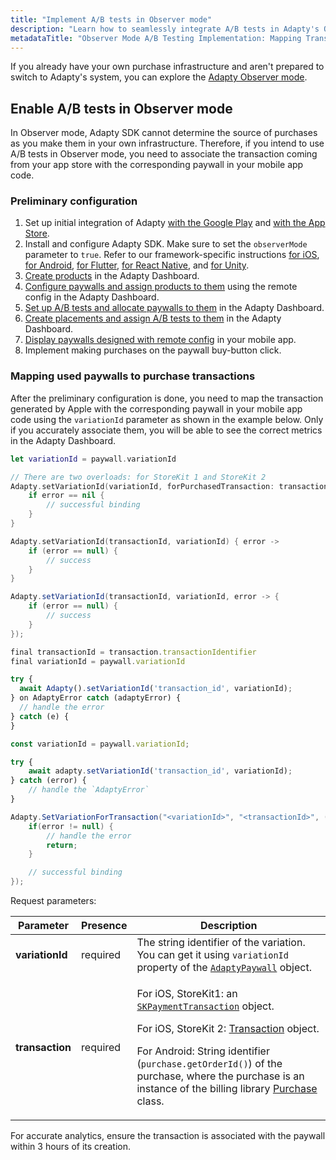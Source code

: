 ```yaml
---
title: "Implement A/B tests in Observer mode"
description: "Learn how to seamlessly integrate A/B tests in Adapty's Observer mode by mapping transactions to corresponding paywalls in your mobile app code. Explore efficient strategy for implementing A/B testing in Observer mode for optimized user experiences"
metadataTitle: "Observer Mode A/B Testing Implementation: Mapping Transactions to paywalls in Adapty"
---
```


If you already have your own purchase infrastructure and aren't prepared to switch to Adapty's system, you can explore the [Adapty Observer mode](observer-vs-full-mode).

## Enable A/B tests in Observer mode

In Observer mode, Adapty SDK cannot determine the source of purchases as you make them in your own infrastructure. Therefore, if you intend to use A/B tests in Observer mode, you need to associate the transaction coming from your app store with the corresponding paywall in your mobile app code.

### Preliminary configuration

1. Set up initial integration of Adapty [with the Google Play](initial-android) and [with the App Store](initial_ios). 
2. Install and configure Adapty SDK. Make sure to set the `observerMode` parameter to `true`. Refer to our framework-specific instructions [for iOS](sdk-installation-ios#configure-adapty-sdk), [for Android](adapty-sdk-installation-android#configure-adapty-sdk), [for Flutter](sdk-installation-flutter#configure-adapty-sdks-for-ios), [for React Native](sdk-installation-reactnative#configure-adapty-sdks), and [for Unity](sdk-installation-unity#initiate-adapty-unity-plugin-on-ios).
3. [Create products](create-product) in the Adapty Dashboard.
4. [Configure paywalls and assign products to them](create-paywall) using the remote config in the Adapty Dashboard.
5. [Set up A/B tests and allocate paywalls to them](ab-tests) in the Adapty Dashboard.
6. [Create placements and assign A/B tests to them](create-placement) in the Adapty Dashboard.
7. [Display paywalls designed with remote config](display-remote-config-paywalls) in your mobile app. 
8. Implement making purchases on the paywall buy-button click.

### Mapping used paywalls to purchase transactions

After the preliminary configuration is done, you need to map the transaction generated by Apple with the corresponding paywall in your mobile app code using the `variationId` parameter as shown in the example below. Only if you accurately associate them, you will be able to see the correct metrics in the Adapty Dashboard.

```swift
let variationId = paywall.variationId

// There are two overloads: for StoreKit 1 and StoreKit 2
Adapty.setVariationId(variationId, forPurchasedTransaction: transaction) { error in
    if error == nil {
        // successful binding
    }    
}
```
```kotlin
Adapty.setVariationId(transactionId, variationId) { error ->
    if (error == null) {
        // success
    }
}
```
```java
Adapty.setVariationId(transactionId, variationId, error -> {
    if (error == null) {
        // success
    }
});
```
```javascript Flutter
final transactionId = transaction.transactionIdentifier
final variationId = paywall.variationId

try {
  await Adapty().setVariationId('transaction_id', variationId);
} on AdaptyError catch (adaptyError) {
  // handle the error
} catch (e) {
}
```
```typescript
const variationId = paywall.variationId;

try {
	await adapty.setVariationId('transaction_id', variationId);
} catch (error) {
	// handle the `AdaptyError`
}
```
```csharp Unity
Adapty.SetVariationForTransaction("<variationId>", "<transactionId>", (error) => { 
    if(error != null) {
        // handle the error
        return;
    }

    // successful binding
});
```

Request parameters:

| Parameter | Presence | Description |
|---------|--------|-----------|
| **variationId** | required | The string identifier of the variation. You can get it using `variationId` property  of the [`AdaptyPaywall`](sdk-models#adaptypaywall)  object. |
| **transaction** | required | <p>For iOS, StoreKit1: an [`SKPaymentTransaction`](https://developer.apple.com/documentation/storekit/skpaymenttransaction)  object.</p><p>For iOS, StoreKit 2: [Transaction](https://developer.apple.com/documentation/storekit/transaction)  object.</p><p>For Android: String identifier (`purchase.getOrderId()`) of the purchase, where the purchase is an instance of the billing library [Purchase](https://developer.android.com/reference/com/android/billingclient/api/Purchase) class.</p> |


For accurate analytics, ensure the transaction is associated with the paywall within 3 hours of its creation.

